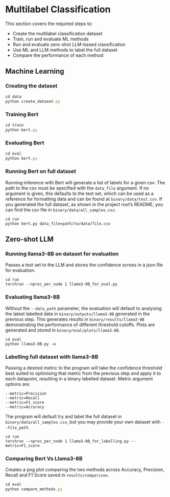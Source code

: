 # Multilabel Classification

This section covers the required steps to:

* Create the multilabel classification dataset
* Train, run and evaluate ML methods
* Run and evaluate zero-shot LLM-based classification
* Use ML and LLM methods to label the full dataset
* Compare the performance of each method


## Machine Learning

### Creating the dataset


```javascript
cd data
python create_dataset.py
```


### Training Bert


```javascript
cd train
python bert.py
```


### Evaluating Bert


```javascript
cd eval
python bert.py
```


### Running Bert on full dataset

Running inference with Bert will generate a list of labels for a given csv. The path to the csv must be specified with the `data_file` argument. If no argument is given, this defaults to the test set, which can be used as a reference for formatting data and can be found at `binary/data/test.csv`. If you generated the full dataset, as shown in the project root’s README, you can find the csv file in `binary/data/all_samples.csv`.


```
cd run
python bert.py data_file=path/to/data/file.csv
```


## Zero-shot LLM

### Running llama3-8B on dataset for evaluation

Passes a test set to the LLM and stores the confidence scroes in a json file for evaluation.


```
cd run
torchrun --nproc_per_node 1 llama3-8B_for_eval.py 
```


### Evaluating llama3-8B

Without the `--data_path` parameter, the evaluation will default to analysing the latest labelled data in `binary/outputs/llama3-8B` generated in the previous step. This generates results in `binary/results/llama3-8B` demonstrating the performance of different threshold cutoffs. Plots are generated and stored in `binary/eval/plots/llama3-8B`.


```
cd eval
python llama3-8B.py -a
```


### Labelling full dataset with llama3-8B

Passing a desired metric to the program will take the confidence threshold best suited to optimising that metric from the previous step and apply it to each datapoint, resulting in a binary labelled dataset. Metric argument options are:


```
--metric=Precision
--metric=Recall
--metric=F1_score
--metric=Accuracy
```


The program will default try and label the full dataset in `binary/data/all_samples.csv`, but you may provide your own dataset with `--file_path`.


```
cd run
torchrun --nproc_per_node 1 llama3-8B_for_labelling.py --metric=F1_score
```


### Comparing Bert Vs Llama3-8B

Creates a png plot comparing the two methods across Accuracy, Precision, Recall and F1 Score saved in `results/comparison`.

```javascript
cd eval
python compare_methods.py
```


